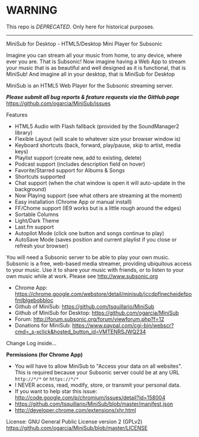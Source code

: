 # WARNING
This repo is *DEPRECATED*. Only here for historical purposes.
- - -

MiniSub for Desktop - HTML5/Desktop Mini Player for Subsonic

Imagine you can stream all your music from home, to any device, where ever you are. That is Subsonic! Now imagine having a Web App to stream your music that is as beautiful and well designed as it is functional, that is MiniSub! And imagine all in your desktop, that is MiniSub for Desktop

MiniSub is an HTML5 Web Player for the Subsonic streaming server. 

***Please submit all bug reports & feature requests via the GitHub page***
https://github.com/ogarcia/MiniSub/issues

Features
* HTML5 Audio with Flash fallback (provided by the SoundManager2 library)
* Flexible Layout (will scale to whatever size your browser window is)
* Keyboard shortcuts (back, forward, play/pause, skip to artist, media keys)
* Playlist support (create new, add to existing, delete)
* Podcast support (includes description field on hover)
* Favorite/Starred support for Albums & Songs
* Shortcuts supported
* Chat support (when the chat window is open it will auto-update in the background)
* Now Playing support (see what others are streaming at the moment)
* Easy installation (Chrome App or manual install)
* FF/Chome support (IE9 works but is a little rough around the edges)
* Sortable Columns
* Light/Dark Theme
* Last.fm support
* Autopilot Mode (click one button and songs continue to play)
* AutoSave Mode (saves position and current playlist if you close or refresh your browser)

You will need a Subsonic server to be able to play your own music. Subsonic is a free, web-based media streamer, providing ubiquitous access to your music. Use it to share your music with friends, or to listen to your own music while at work. Please see http://www.subsonic.org

* Chrome App: https://chrome.google.com/webstore/detail/minisub/jccdpflnecheidefpofmlblgebobbloc
* Github of MiniSub: https://github.com/tsquillario/MiniSub
* Github of MiniSub for Desktop: https://github.com/ogarcia/MiniSub
* Forum: http://forum.subsonic.org/forum/viewforum.php?f=12
* Donations for MiniSub: https://www.paypal.com/cgi-bin/webscr?cmd=_s-xclick&hosted_button_id=VMTENRSJWQ234

Change Log inside...

**Permissions (for Chrome App)**
* You will have to allow MiniSub to "Access your data on all websites". This is required because your Subsonic server could be at any URL `http://*/*` or `https://*/*` 
* I NEVER access, read, modify, store, or transmit your personal data.
* If you want to help star this issue: http://code.google.com/p/chromium/issues/detail?id=158004
* https://github.com/tsquillario/MiniSub/blob/master/manifest.json
* http://developer.chrome.com/extensions/xhr.html

License: GNU General Public License version 2 (GPLv2)
https://github.com/ogarcia/MiniSub/blob/master/LICENSE
